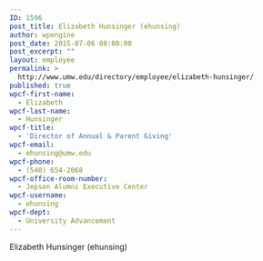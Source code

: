 ```yaml
---
ID: 1596
post_title: Elizabeth Hunsinger (ehunsing)
author: wpengine
post_date: 2015-07-06 08:00:00
post_excerpt: ""
layout: employee
permalink: >
  http://www.umw.edu/directory/employee/elizabeth-hunsinger/
published: true
wpcf-first-name:
  - Elizabeth
wpcf-last-name:
  - Hunsinger
wpcf-title:
  - 'Director of Annual & Parent Giving'
wpcf-email:
  - ehunsing@umw.edu
wpcf-phone:
  - (540) 654-2068
wpcf-office-room-number:
  - Jepson Alumni Executive Center
wpcf-username:
  - ehunsing
wpcf-dept:
  - University Advancement
---
```

Elizabeth Hunsinger (ehunsing)